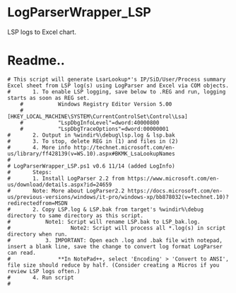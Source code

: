 # LogParserWrapper_LSP
LSP logs to Excel chart. 
# Readme..
	# This script will generate LsarLookup*'s IP/SiD/User/Process summary Excel sheet from LSP log(s) using LogParser and Excel via COM objects.
	#		1. To enable LSP logging, save below to .REG and run, logging starts as soon as REG set. 
		#			Windows Registry Editor Version 5.00 
		#			[HKEY_LOCAL_MACHINE\SYSTEM\CurrentControlSet\Control\Lsa] 
		#			"LspDbgInfoLevel"=dword:40000800 
		#			"LspDbgTraceOptions"=dword:00000001 
	#		2. Output in %windir%\debug\lsp.log & lsp.bak
	#		3. To stop, delete REG in (1) and files in (2)
	#		4. More info http://technet.microsoft.com/en-us/library/ff428139(v=WS.10).aspx#BKMK_LsaLookupNames 
	#
	# LogParserWrapper_LSP.ps1 v0.6 11/14 (added LogInfo)
	#		Steps: 
	#   	1. Install LogParser 2.2 from https://www.microsoft.com/en-us/download/details.aspx?id=24659
	#     	Note: More about LogParser2.2 https://docs.microsoft.com/en-us/previous-versions/windows/it-pro/windows-xp/bb878032(v=technet.10)?redirectedfrom=MSDN
	#   	2. Copy LSP.log & LSP.bak from target's %windir%\debug directory to same directory as this script.
	#     		Note1: Script will rename LSP.bak to LSP_bak.log.
	#					Note2: Script will process all *.log(s) in script directory when run.
	#			3. IMPORTANT: Open each .log and .bak file with notepad, insert a blank line, save the change to convert log format LogParser can read.
	#				**In NotePad++, select 'Encoding' > 'Convert to ANSI', file size should reduce by half. (Consider creating a Micros if you review LSP logs often.)
	#   	4. Run script
	# 
